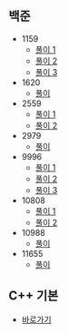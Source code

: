 ## 백준

- 1159
    - [풀이 1](https://github.com/osean-me/Cpp-Algorithm/blob/main/algorithm/week_1/baekjoon_1159.cpp)
    - [풀이 2](https://github.com/osean-me/Cpp-Algorithm/blob/main/algorithm/week_1/baekjoon_1159_2.cpp)
    - [풀이 3](https://github.com/osean-me/Cpp-Algorithm/blob/main/algorithm/week_1/baekjoon_1159_3.cpp)
- 1620
    - [풀이](https://github.com/osean-me/Cpp-Algorithm/blob/main/algorithm/week_1/baekjoon_1620.cpp)
- 2559
    - [풀이 1](https://github.com/osean-me/Cpp-Algorithm/blob/main/algorithm/week_1/baekjoon_2559.cpp)
    - [풀이 2](https://github.com/osean-me/Cpp-Algorithm/blob/main/algorithm/week_1/baekjoon_2559_2.cpp)
- 2979
    - [풀이](https://github.com/osean-me/Cpp-Algorithm/blob/main/algorithm/week_1/baekjoon_2979.cpp)
- 9996
    - [풀이 1](https://github.com/osean-me/Cpp-Algorithm/blob/main/algorithm/week_1/baekjoon_9996.cpp)
    - [풀이 2](https://github.com/osean-me/Cpp-Algorithm/blob/main/algorithm/week_1/baekjoon_9996.cpp)
    - [풀이 3](https://github.com/osean-me/Cpp-Algorithm/blob/main/algorithm/week_1/baekjoon_9996.cpp)
- 10808
    - [풀이 1](https://github.com/osean-me/Cpp-Algorithm/blob/main/algorithm/week_1/baekjoon_10808.cpp)
    - [풀이 2](https://github.com/osean-me/Cpp-Algorithm/blob/main/algorithm/week_1/baekjoon_10808_2.cpp)
- 10988
    - [풀이](https://github.com/osean-me/Cpp-Algorithm/blob/main/algorithm/week_1/baekjoon_10988.cpp)
- 11655
    - [풀이](https://github.com/osean-me/Cpp-Algorithm/blob/main/algorithm/week_1/baekjoon_11655.cpp)

## C++ 기본
- [바로가기](https://github.com/osean-me/Cpp-Algorithm/tree/main/basic)
